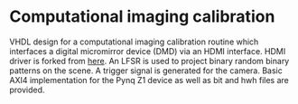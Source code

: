 # Computational imaging calibration

VHDL design for a computational imaging calibration routine which interfaces a digital micromirror device (DMD) via an HDMI interface. HDMI driver is forked from [here](https://github.com/fcayci/vhdl-hdmi-out). An LFSR is used to project binary random binary patterns on the scene. A trigger signal is generated for the camera. Basic AXI4 implementation for the Pynq Z1 device as well as bit and hwh files are provided.